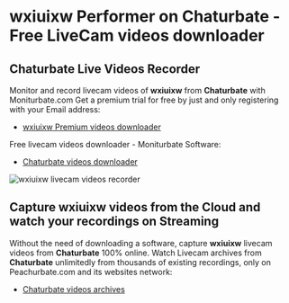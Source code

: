 # wxiuixw Performer on Chaturbate - Free LiveCam videos downloader

## Chaturbate Live Videos Recorder

Monitor and record livecam videos of **wxiuixw** from **Chaturbate** with Moniturbate.com
Get a premium trial for free by just and only registering with your Email address:
* [wxiuixw Premium videos downloader](https://moniturbate.com/request-demo-licence-key.html)

Free livecam videos downloader - Moniturbate Software:
* [Chaturbate videos downloader](https://moniturbate.com/moniturbate-download-software.html)

![wxiuixw livecam videos recorder](https://peachurnet.com/templates/moniturbate-software.png)


## Capture wxiuixw videos from the Cloud and watch your recordings on Streaming

Without the need of downloading a software, capture **wxiuixw** livecam videos from **Chaturbate** 100% online.
Watch Livecam archives from **Chaturbate** unlimitedly from thousands of existing recordings, only on Peachurbate.com and its websites network:
* [Chaturbate videos archives](https://peachurnet.com/)
